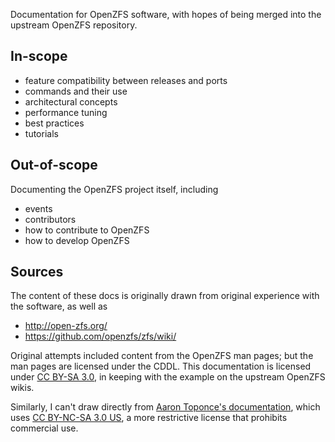 Documentation for OpenZFS software, with hopes of being merged into
the upstream OpenZFS repository.


## In-scope

- feature compatibility between releases and ports
- commands and their use
- architectural concepts
- performance tuning
- best practices
- tutorials


## Out-of-scope

Documenting the OpenZFS project itself, including

- events
- contributors
- how to contribute to OpenZFS
- how to develop OpenZFS


## Sources

The content of these docs is originally drawn from original experience
with the software, as well as

- http://open-zfs.org/
- https://github.com/openzfs/zfs/wiki/

Original attempts included content from the OpenZFS man pages; but the
man pages are licensed under the CDDL. This documentation is licensed
under [CC BY-SA 3.0][1], in keeping with the example on the upstream
OpenZFS wikis.

Similarly, I can't draw directly from [Aaron Toponce's
documentation][2], which uses [CC BY-NC-SA 3.0 US][3], a more restrictive
license that prohibits commercial use.

[1]: https://creativecommons.org/licenses/by-sa/3.0/
[2]: https://pthree.org/2012/04/17/install-zfs-on-debian-gnulinux/
[3]: https://creativecommons.org/licenses/by-nc-sa/3.0/us/
